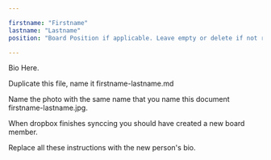 ```yaml
---

firstname: "Firstname"
lastname: "Lastname"
position: "Board Position if applicable. Leave empty or delete if not required"

---
```



Bio Here.

Duplicate this file, name it firstname-lastname.md

Name the photo with the same name that you name this document firstname-lastname.jpg.

When dropbox finishes synccing you should have created a new board member.

Replace all these instructions with the new person's bio.

